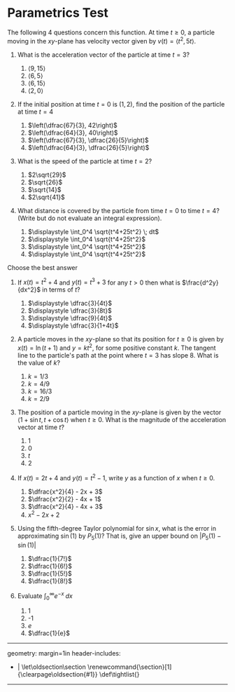# Parametrics Test

The following 4 questions concern this function. At time $t \geq 0$, a particle moving in the $xy$-plane has velocity vector given by $v(t)=\langle t^2,5t \rangle$.

1. What is the acceleration vector of the particle at time $t=3$?
   1. $\langle 9,15 \rangle$
   2. $\langle 6,5 \rangle$
   3. $\langle 6, 15 \rangle$
   4. $\langle 2, 0 \rangle$
2. If the initial position at time $t=0$ is $(1,2)$, find the position of the particle at time $t=4$
   1. $\left(\dfrac{67}{3}, 42\right)$
   2. $\left(\dfrac{64}{3}, 40\right)$
   3. $\left(\dfrac{67}{3}, \dfrac{26}{5}\right)$
   4. $\left(\dfrac{64}{3}, \dfrac{26}{5}\right)$

3. What is the speed of the particle at time $t=2$?
   1. $2\sqrt{29}$
   2. $\sqrt{26}$
   3. $\sqrt{14}$
   4. $2\sqrt{41}$


4. What distance is covered by the particle from time $t=0$ to time $t=4$? (Write but do not evaluate an integral expression).
	1. $\displaystyle \int_0^4 \sqrt{t^4+25t^2} \; dt$
	2. $\displaystyle \int_0^4 \sqrt{t^4+25t^2}$
	3. $\displaystyle \int_0^4 \sqrt{t^4+25t^2}$
	4. $\displaystyle \int_0^4 \sqrt{t^4+25t^2}$


Choose the best answer

1. If $x(t) = t^2+4$ and $y(t) = t^3 + 3$ for any $t>0$ then what is $\frac{d^2y}{dx^2}$ in terms of $t$?
   1. $\displaystyle \dfrac{3}{4t}$
   2. $\displaystyle \dfrac{3}{8t}$
   3. $\displaystyle \dfrac{9}{4t}$
   4. $\displaystyle \dfrac{3}{1+4t}$

2. A particle moves in the $xy$-plane so that its position for $t \geq 0$ is given by $x(t) = \ln(t+1)$ and $y = kt^2$, for some positive constant $k$. The tangent line to the particle's path at the point where $t=3$ has slope 8. What is the value of $k$?
	1. $k=1/3$
	2. $k=4/9$
	3. $k=16/3$
	4. $k=2/9$


3. The position of a particle moving in the $xy$-plane is given by the vector $\langle 1+\sin t, t+\cos t \rangle$ when $t \geq 0$. What is the magnitude of the
acceleration vector at time $t$?
	1. 1
	2. 0
	3. $t$
	4. 2


1. If $x(t) = 2t + 4$ and $y(t) = t^2 - 1$, write $y$ as a function of $x$ when $t \geq 0$.
   1. $\dfrac{x^2}{4} - 2x + 3$
   2. $\dfrac{x^2}{2} - 4x + 1$
   3. $\dfrac{x^2}{4} - 4x + 3$
   4. $x^2 - 2x + 2$

2.  Using the fifth-degree Taylor polynomial for $\sin x$, what is the error in approximating $\sin(1)$ by $P_5(1)$? That is, give an upper bound on $|P_5(1) - \sin(1)|$
    1.  $\dfrac{1}{7!}$
    2.  $\dfrac{1}{6!}$
    3.  $\dfrac{1}{5!}$
    4.  $\dfrac{1}{8!}$

3. Evaluate $\displaystyle \int_0^\infty e^{-x} \; dx$
   1. 1
   2. -1
   3. $e$
   4. $\dfrac{1}{e}$
---
geometry: margin=1in
header-includes:
- |
  \let\oldsection\section
  \renewcommand{\section}[1]{\clearpage\oldsection{#1}}
	\def\tightlist{}
---
